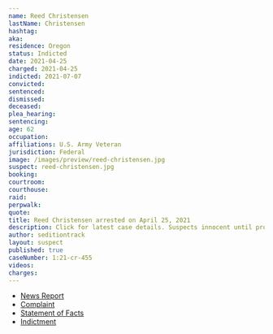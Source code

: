 ```yaml
---
name: Reed Christensen
lastName: Christensen
hashtag:
aka:
residence: Oregon
status: Indicted
date: 2021-04-25
charged: 2021-04-25
indicted: 2021-07-07
convicted:
sentenced:
dismissed:
deceased:
plea_hearing:
sentencing:
age: 62
occupation:
affiliations: U.S. Army Veteran
jurisdiction: Federal
image: /images/preview/reed-christensen.jpg
suspect: reed-christensen.jpg
booking:
courtroom:
courthouse:
raid:
perpwalk:
quote:
title: Reed Christensen arrested on April 25, 2021
description: Click for latest case details. Suspects innocent until proven guilty.
author: seditiontrack
layout: suspect
published: true
caseNumber: 1:21-cr-455
videos:
charges:
---
```

- [News Report](https://www.oregonlive.com/crime/2021/04/feds-arrest-62-year-old-hillsboro-man-accused-of-assaulting-officer-outside-us-capitol-on-jan-6.html)
- [Complaint](https://www.justice.gov/usao-dc/press-release/file/1389616/download)
- [Statement of Facts](https://www.justice.gov/usao-dc/case-multi-defendant/file/1389826/download)
- [Indictment](https://www.justice.gov/usao-dc/case-multi-defendant/file/1416981/download)

